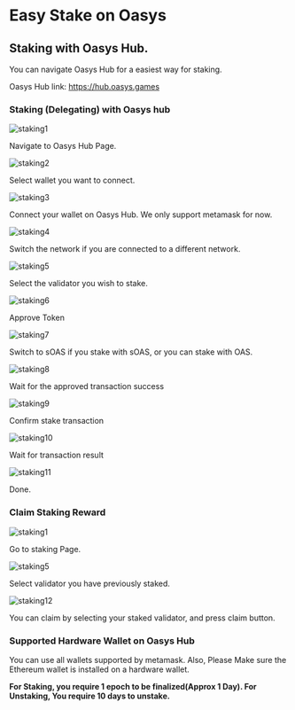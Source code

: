 # Easy Stake on Oasys


## Staking with Oasys Hub.

You can navigate Oasys Hub for a easiest way for staking.

Oasys Hub link: https://hub.oasys.games

### Staking (Delegating) with Oasys hub

![staking1](/img/docs/techdocs/oasys-hub/image16.png)

Navigate to Oasys Hub Page.

![staking2](/img/docs/techdocs/oasys-hub/image15.png)

Select wallet you want to connect.

![staking3](/img/docs/techdocs/oasys-hub/image13.png)

Connect your wallet on Oasys Hub. We only support metamask for now.

![staking4](/img/docs/techdocs/oasys-hub/image8.png)

Switch the network if you are connected to a different network.

![staking5](/img/docs/techdocs/oasys-hub/image3.png)

Select the validator you wish to stake.

![staking6](/img/docs/techdocs/oasys-hub/image4.png)

Approve Token

![staking7](/img/docs/techdocs/oasys-hub/image9.png)

Switch to sOAS if you stake with sOAS, or you can stake with OAS. 

![staking8](/img/docs/techdocs/oasys-hub/image7.png)

Wait for the approved transaction success

![staking9](/img/docs/techdocs/oasys-hub/image6.png)

Confirm stake transaction

![staking10](/img/docs/techdocs/oasys-hub/image10.png)

Wait for transaction result

![staking11](/img/docs/techdocs/oasys-hub/image1.png)

Done. 

### Claim Staking Reward 

![staking1](/img/docs/techdocs/oasys-hub/image16.png)

Go to staking Page.

![staking5](/img/docs/techdocs/oasys-hub/image3.png)

Select validator you have previously staked.

![staking12](/img/docs/techdocs/oasys-hub/image14.png)

You can claim by selecting your staked validator, and press claim button. 

### Supported Hardware Wallet on Oasys Hub

You can use all wallets supported by metamask. Also, Please Make sure the Ethereum wallet is installed on a hardware wallet.

**For Staking, you require 1 epoch to be finalized(Approx 1 Day). For Unstaking, You require 10 days to unstake.**
